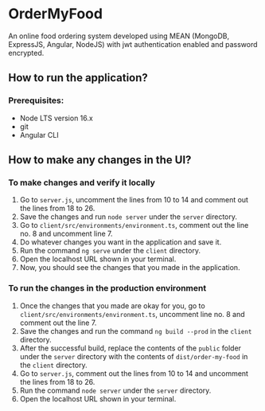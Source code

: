 # OrderMyFood

An online food ordering system developed using MEAN (MongoDB, ExpressJS, Angular, NodeJS) with jwt authentication enabled and password encrypted.

## How to run the application?

  ### Prerequisites:
  - Node LTS version 16.x
  - git
  - Angular CLI


## How to make any changes in the UI?

### To make changes and verify it locally
  
  1. Go to `server.js`, uncomment the lines from 10 to 14 and comment out the lines from 18 to 26.
  2. Save the changes and run `node server` under the `server` directory.
  3. Go to `client/src/environments/environment.ts`, comment out the line no. 8 and uncomment line 7.
  4. Do whatever changes you want in the application and save it.
  5. Run the command `ng serve` under the `client` directory.
  6. Open the localhost URL shown in your terminal.
  7. Now, you should see the changes that you made in the application.
  
### To run the changes in the production environment

  1. Once the changes that you made are okay for you, go to `client/src/environments/environment.ts`, uncomment line no. 8 and comment out the line 7.
  2. Save the changes and run the command `ng build --prod` in the `client` directory.
  3. After the successful build, replace the contents of the `public` folder under the `server` directory with the contents of `dist/order-my-food` in the `client` directory.
  4. Go to `server.js`, comment out the lines from 10 to 14 and uncomment the lines from 18 to 26.
  4. Run the command `node server` under the `server` directory.
  5. Open the localhost URL shown in your terminal.